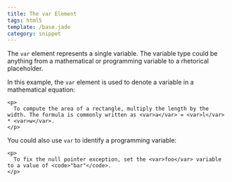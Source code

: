 ```yaml
---
title: The var Element
tags: html5
template: /base.jade
category: snippet
---
```


The `var` element represents a single variable. The variable type could be anything from a mathematical or programming variable to a rhetorical placeholder.

In this example, the `var` element is used to denote a variable in a mathematical equation:

```
<p>
  To compute the area of a rectangle, multiply the length by the width. The formula is commonly written as <var>a</var> = <var>l</var> * <var>w</var>.
</p>
```

You could also use `var` to identify a programming variable:

```
<p>
  To fix the null pointer exception, set the <var>foo</var> variable to a value of <code>"bar"</code>.
</p>
```
